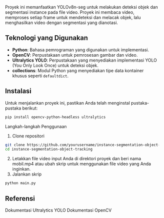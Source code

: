 Proyek ini memanfaatkan YOLOv8n-seg untuk melakukan deteksi objek dan segmentasi instance pada file video. Proyek ini membaca video, memproses setiap frame untuk mendeteksi dan melacak objek, lalu menghasilkan video dengan segmentasi yang dianotasi.

## Teknologi yang Digunakan

- **Python**: Bahasa pemrograman yang digunakan untuk implementasi.
- **OpenCV**: Perpustakaan untuk pemrosesan gambar dan video.
- **Ultralytics YOLO**: Perpustakaan yang menyediakan implementasi YOLO (You Only Look Once) untuk deteksi objek.
- **collections**: Modul Python yang menyediakan tipe data kontainer khusus seperti `defaultdict`.

## Instalasi

Untuk menjalankan proyek ini, pastikan Anda telah menginstal pustaka-pustaka berikut:

```bash
pip install opencv-python-headless ultralytics
```
Langkah-langkah Penggunaan
1. Clone repositori

```bash
git clone https://github.com/yourusername/instance-segmentation-object-tracking.git
cd instance-segmentation-object-tracking
```

2. Letakkan file video input Anda di direktori proyek dan beri nama mobil.mp4 atau ubah skrip untuk menggunakan file video yang Anda inginkan.
3. Jalankan skrip

```bash
python main.py
```

## Referensi
Dokumentasi Ultralytics YOLO
Dokumentasi OpenCV
